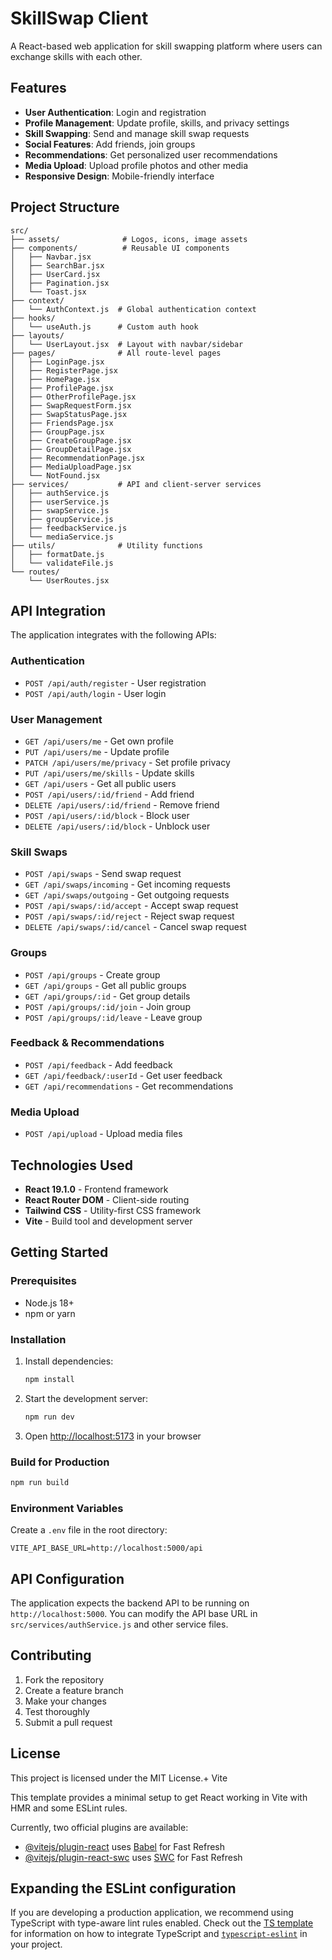 # SkillSwap Client

A React-based web application for skill swapping platform where users can exchange skills with each other.

## Features

- **User Authentication**: Login and registration
- **Profile Management**: Update profile, skills, and privacy settings
- **Skill Swapping**: Send and manage skill swap requests
- **Social Features**: Add friends, join groups
- **Recommendations**: Get personalized user recommendations
- **Media Upload**: Upload profile photos and other media
- **Responsive Design**: Mobile-friendly interface

## Project Structure

```
src/
├── assets/              # Logos, icons, image assets
├── components/          # Reusable UI components
│   ├── Navbar.jsx
│   ├── SearchBar.jsx
│   ├── UserCard.jsx
│   ├── Pagination.jsx
│   └── Toast.jsx
├── context/
│   └── AuthContext.js  # Global authentication context
├── hooks/
│   └── useAuth.js      # Custom auth hook
├── layouts/
│   └── UserLayout.jsx  # Layout with navbar/sidebar
├── pages/              # All route-level pages
│   ├── LoginPage.jsx
│   ├── RegisterPage.jsx
│   ├── HomePage.jsx
│   ├── ProfilePage.jsx
│   ├── OtherProfilePage.jsx
│   ├── SwapRequestForm.jsx
│   ├── SwapStatusPage.jsx
│   ├── FriendsPage.jsx
│   ├── GroupPage.jsx
│   ├── CreateGroupPage.jsx
│   ├── GroupDetailPage.jsx
│   ├── RecommendationPage.jsx
│   ├── MediaUploadPage.jsx
│   └── NotFound.jsx
├── services/           # API and client-server services
│   ├── authService.js
│   ├── userService.js
│   ├── swapService.js
│   ├── groupService.js
│   ├── feedbackService.js
│   └── mediaService.js
├── utils/              # Utility functions
│   ├── formatDate.js
│   └── validateFile.js
└── routes/
    └── UserRoutes.jsx
```

## API Integration

The application integrates with the following APIs:

### Authentication
- `POST /api/auth/register` - User registration
- `POST /api/auth/login` - User login

### User Management
- `GET /api/users/me` - Get own profile
- `PUT /api/users/me` - Update profile
- `PATCH /api/users/me/privacy` - Set profile privacy
- `PUT /api/users/me/skills` - Update skills
- `GET /api/users` - Get all public users
- `POST /api/users/:id/friend` - Add friend
- `DELETE /api/users/:id/friend` - Remove friend
- `POST /api/users/:id/block` - Block user
- `DELETE /api/users/:id/block` - Unblock user

### Skill Swaps
- `POST /api/swaps` - Send swap request
- `GET /api/swaps/incoming` - Get incoming requests
- `GET /api/swaps/outgoing` - Get outgoing requests
- `POST /api/swaps/:id/accept` - Accept swap request
- `POST /api/swaps/:id/reject` - Reject swap request
- `DELETE /api/swaps/:id/cancel` - Cancel swap request

### Groups
- `POST /api/groups` - Create group
- `GET /api/groups` - Get all public groups
- `GET /api/groups/:id` - Get group details
- `POST /api/groups/:id/join` - Join group
- `POST /api/groups/:id/leave` - Leave group

### Feedback & Recommendations
- `POST /api/feedback` - Add feedback
- `GET /api/feedback/:userId` - Get user feedback
- `GET /api/recommendations` - Get recommendations

### Media Upload
- `POST /api/upload` - Upload media files

## Technologies Used

- **React 19.1.0** - Frontend framework
- **React Router DOM** - Client-side routing
- **Tailwind CSS** - Utility-first CSS framework
- **Vite** - Build tool and development server

## Getting Started

### Prerequisites
- Node.js 18+ 
- npm or yarn

### Installation

1. Install dependencies:
   ```bash
   npm install
   ```

2. Start the development server:
   ```bash
   npm run dev
   ```

3. Open [http://localhost:5173](http://localhost:5173) in your browser

### Build for Production

```bash
npm run build
```

### Environment Variables

Create a `.env` file in the root directory:

```env
VITE_API_BASE_URL=http://localhost:5000/api
```

## API Configuration

The application expects the backend API to be running on `http://localhost:5000`. You can modify the API base URL in `src/services/authService.js` and other service files.

## Contributing

1. Fork the repository
2. Create a feature branch
3. Make your changes
4. Test thoroughly
5. Submit a pull request

## License

This project is licensed under the MIT License.+ Vite

This template provides a minimal setup to get React working in Vite with HMR and some ESLint rules.

Currently, two official plugins are available:

- [@vitejs/plugin-react](https://github.com/vitejs/vite-plugin-react/blob/main/packages/plugin-react) uses [Babel](https://babeljs.io/) for Fast Refresh
- [@vitejs/plugin-react-swc](https://github.com/vitejs/vite-plugin-react/blob/main/packages/plugin-react-swc) uses [SWC](https://swc.rs/) for Fast Refresh

## Expanding the ESLint configuration

If you are developing a production application, we recommend using TypeScript with type-aware lint rules enabled. Check out the [TS template](https://github.com/vitejs/vite/tree/main/packages/create-vite/template-react-ts) for information on how to integrate TypeScript and [`typescript-eslint`](https://typescript-eslint.io) in your project.
